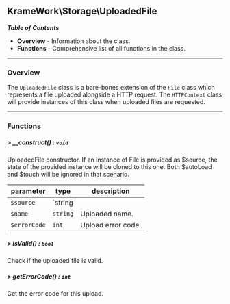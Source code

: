 ## KrameWork\Storage\UploadedFile

***Table of Contents***
* **Overview** - Information about the class.
* **Functions** - Comprehensive list of all functions in the class.
___
### Overview
The `UploadedFile` class is a bare-bones extension of the `File` class which represents a file uploaded alongside a HTTP request. The `HTTPContext` class will provide instances of this class when uploaded files are requested.
___
### Functions
##### > __construct() : `void`
UploadedFile constructor. If an instance of File is provided as $source, the state of the provided instance will be cloned to this one. Both $autoLoad and $touch will be ignored in that scenario.

parameter | type | description
--- | --- | ---
`$source` | `string||File` | Temporary file path, or another File instance to clone.
`$name` | `string` | Uploaded name.
`$errorCode` | `int` | Upload error code.
##### > isValid() : `bool`
Check if the uploaded file is valid.
##### > getErrorCode() : `int`
Get the error code for this upload.